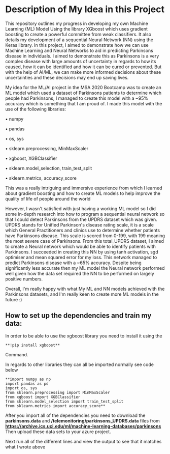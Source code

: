 # Description of My Idea in this Project

This repository outlines my progress in developing my own Machine Learning (ML) Model Using the library XGboost which uses gradient boosting to create a powerful committee from weak classifiers. It also details my development of a sequential Neural Network (NN) using the Keras library. In this project, I aimed to demonstrate how we can use Machine Learning and Neural Networks to aid in predicting Parkinsons disease in individuals. I aimed to demonstrate this as Parkinsons is a very complex disease with large amounts of uncertainty in regards to how its caused, how it can be identified and how it can be cured or prevented. But with the help of AI/ML, we can make more informed decisions about these uncertainties and these decisions may end up saving lives.

My idea for the ML/AI project in the MSA 2020 Bootcamp was to create an ML model which used a dataset of Parkinsons patients to determine which people had Parkinsons, I managed to create this model with a ~95% accuracy which is something that I am proud of. I made this model with the use of the following libraries:

•	numpy 

•	pandas

•	os, sys

•	sklearn.preprocessing, MinMaxScaler

• xgboost, XGBClassifier

•	sklearn.model_selection, train_test_split

•	sklearn.metrics, accuracy_score

This was a really intriguing and immersive experience from which I learned about gradient boosting and how to create ML models to help improve the quality of life of people around the world

However, I wasn't satisfied with just having a working ML model so I did some in-depth research into how to program a sequential neural network so that I could detect Parkinsons from the UPDRS dataset which was given. UPDRS stands for Unified Parkinson's disease rating scale, it is a scale which General Practitioners and clinics use to determine whether patients have Parkinsons disease. This scale is scored from 0-199, with 199 meaning the most severe case of Parkinsons. From this total_UPDRS dataset, I aimed to create a Neural network which would be able to identify patients with Parkinsons. I succeeded in creating this NN by using tanh activation, sgd optimiser and mean squared error for my loss. This network managed to predict Parkinsons disease with a ~65% accuracy. Despite being significantly less accurate then my ML model the Neural network performed well given how the data set required the NN to be performed on largely positive numbers. 

Overall, I'm really happy with what My ML and NN models achieved with the Parkinsons datasets, and I'm really keen to create more ML models in the future :)

## **How to set up the dependencies and train my data:**

In order to be able to use the xgboost library you need to install it using the 
```
**!pip install xgboost**
```
Command.

In regards to other libraries they can all be imported normally see code below
```
**import numpy as np
import pandas as pd
import os, sys
from sklearn.preprocessing import MinMaxScaler
from xgboost import XGBClassifier
from sklearn.model_selection import train_test_split
from sklearn.metrics import accuracy_score**
```

After you import all of the dependencies you need to download the **parkinsons.data** and **/telemonitoring/parkinsons_UPDRS.data** files from **https://archive.ics.uci.edu/ml/machine-learning-databases/parkinsons** Then upload these data sets to your azure project.


Next run all of the different lines and view the output to see that it matches what I wrote above
